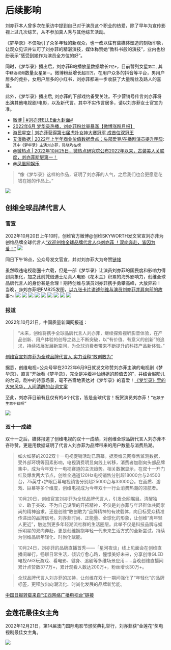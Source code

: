 # 后续影响

刘亦菲本人曾多次在采访中提到自己对于演员这个职业的热爱，除了早年为宣传影视上过几次综艺，从不参加真人秀与其他综艺活动。

《梦华录》不仅吸引了众多年轻的新观众，也一改以往有些媒体塑造的刻板印象，让观众见识并认可了刘亦菲的精湛演技，媒体称赞她“教科书般的演技”，业内也纷纷表示“感受到她作为演员全方位的好”。

同时，《梦华录》播出后，刘亦菲B站播放量数据增长`7亿+`，目前暂列女星`第二`, 其中`精选视频`数量女星`第一`。微博粉丝增长超`百万`。在用户众多的抖音等平台，男用户居多的虎扑，女用户居多的小红书，刘亦菲都进一步收获了大量粉丝及路人的喜爱。

此外，《梦华录》播出后, 刘亦菲的下部戏约备受关注。不少营销号传言刘亦菲将出演其他电视剧/电影，以及新代言。其中不实传言居多，请以刘亦菲女士官宣为准。

* [微博 | #刘亦菲ELLE金九封面#](https://weibo.com/1273610165/M1JeED63E?refer_flag=1001030103_)
* [2022年6月 梦华录热播，刘亦菲粉丝量暴涨【微博涨粉月报】](https://www.bilibili.com/video/BV1GG411W7YU/?vd_source=087d424162639011a33e46dbbd019cfd)
* [游民星空 | 刘亦菲获得第七届虎扑女神大赛冠军 成首位双冠王](https://www.gamersky.com/wenku/202209/1523607.shtml)
* [艾漫数据 | 2022年上半年商业价值数据盘点：头部爱豆/在播剧演员提升明显](https://mp.weixin.qq.com/s/BXcHVyWjFjP_uApvfkh5TA): `其中《梦华录》主演刘亦菲，陈晓均在榜`
* [@微热点 | 2022年10月25日，微热点研究院公布2022年以来，古装美人关联度，刘亦菲断层第一！](https://weibo.com/3960037780/MbVAeDXGa)
* [@凤凰网娱乐](https://share.api.weibo.cn/share/345757731%2C4832117245349530.html)
> “像《梦华录》这样的作品，证明了刘亦菲的人气，之后我们也会更愿意花钱在她的作品上。”

![](/image/cc/yule.jpg)



## 创维全球品牌代言人

### 官宣

2022年10月20日上午10时，创维官方微博@创维SKYWORTH发文官宣刘亦菲为创维品牌全球代言人[“欢迎创维全球品牌代言人@刘亦菲 ！双向奔赴，皆因为爱！”](https://m.weibo.cn/2033158844/4826585846515075)
![](/image/discuss/education/daiyanren.jpg)

同日下午18点，公众号发文官宣，并对刘亦菲大为夸赞[链接](https://mp.weixin.qq.com/s/_mJCASrP6ZoNWCi0Q1w2rA)

虽然暌违电视剧圈十六载，但是一部《梦华录》让演员刘亦菲的国民度和影响力得到具象化，加之此前凭借迪士尼真人电影《花木兰》积累的海外影响力，创维全球品牌代言人的身份甚是合理！期待创维与演员刘亦菲携手勇攀高峰，大放异彩！
当晚，@刘亦菲吧FM825发图，[以九张卡片讲述创维与演员刘亦菲并肩向前的故事～](https://weibo.com/1765462132/Mbd3I9U9v)
![](/image/cc/cw1.jpg)
![](/image/cc/cw2.jpg)
![](/image/cc/cw3.jpg)
![](/image/cc/cw4.jpg)
![](/image/cc/cw5.jpg)
![](/image/cc/cw6.jpg)
![](/image/cc/cw7.jpg)
![](/image/cc/cw8.jpg)
![](/image/cc/cw9.jpg)


### 报道

2022年10月21日，中国质量新闻网报道：
> “未来，创维将携手全球品牌代言人刘亦菲，继续探索视听影音体验，在产品创新、用户体验的创导之路上不断突破，以“有价值、有意义的创新”的追求，持续拓展发展新空间，为全球消费者带来不断提升的科技产品新体验。”

[创维官宣刘亦菲为全球品牌代言人 实力诠释“敢创敢为”](https://www.cqn.com.cn/jiadian/content/2022-10/21/content_8871820.htm)

据悉，创维电视+公众号早在2022年6月9日就发文称赞刘亦菲主演的电视剧《梦华录》，直言“开始看《梦华录》，完全是冲着神仙姐姐的颜值去的”，并结合赵盼儿的台词，剧中的诗意场景，毫不吝啬地表达对《梦华录》的喜爱！[《梦华录》里的大宋风华，人间清醒的台词文案](https://mp.weixin.qq.com/s/Kalh6Av0sJJTD7Wgo8BU2w)

至此，刘亦菲目前有且仅有的4个代言，皆是全球代言！祝贺演员刘亦菲！`“赵娘子 生意不错啊”`

![](/image/cc/daiyan.jpg)

### 双十一成绩

双十一之后，媒体报道了创维电视的双十一成绩，对创维全球品牌代言人刘亦菲不吝称赞，更是用数据证明了代言人刘亦菲为品牌带来的用户数量与消费热潮。

> 如火如荼的2022双十一电视促销活动已落幕。据奥维云网零售监测数据，受外部环境等因素影响，电视消费明显向线上转移，消费者加剧向头部品牌集中，成为今年双十一电视赛道的主流趋势。相关数据显示，在双十一开门红及爆发两大节点，创维全通道120Hz电视销售分别超18000台与24500台，75英寸+护眼巨幕电视销售分别超25000台与33000台。在画质、游戏、巨幕等多个维度，创维电视成为今年双十一行业消费热潮的领航者。


> 10月20日，创维官宣刘亦菲为全球品牌代言人，引发全网瞩目。清醒独立、敢于突破、不为自己设限的开拓精神，不仅是刘亦菲与年轻群体共同崇尚的精神追求，还是创维“敢创敢为”品牌精神的有效载体，向目标受众精准传递出的品牌信号。刘亦菲时尚、正能量、全球化的形象，让创维“离年轻人更近”，触达到更多年轻潮流社群的生活圈层。此举不仅是科技品牌与娱乐明星的双向奔赴，更是创维拥抱年轻一代未来生活方式的全新尝试，持续为创维品牌年轻化、时尚化赋能。

> 10月24日，刘亦菲的品牌直播首秀——「星河夜谈」线上见面会在创维直播间举行。畅聊日常生活，倾诉疗愈心路，憧憬美好未来，分享创维GLED电视A63玩游戏、看电影、健身、追剧等多维场景应用……当晚创维直播间累计点赞数377万+，累计观看人数达200万+，粉丝增长30万+。

> 全球品牌代言人刘亦菲的加持，让创维在双十一期间强化了“年轻化”的品牌标签，更释放出向潮流化、时尚化发展的品牌新势能。



[中国日报转载来自“江西网络广播电视台”链接](http://cn.chinadaily.com.cn/a/202211/16/WS6374b0fba3109bd995a505a6.html)





## 金莲花最佳女主角

2022年12月21日，第14届澳门国际电影节颁奖典礼举行，刘亦菲获“金莲花”奖电视剧最佳女主角。

![](/image/data/lian.jpg)
